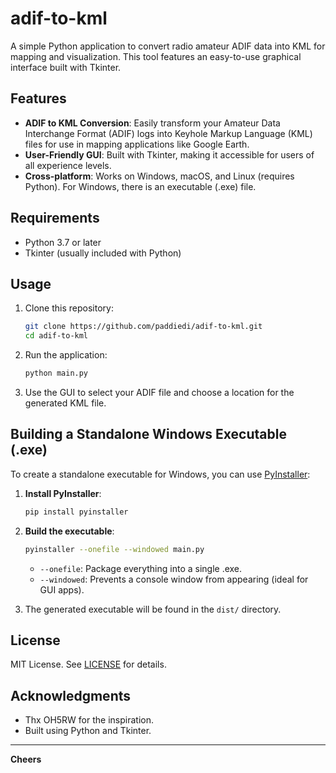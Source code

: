 # adif-to-kml

A simple Python application to convert radio amateur ADIF data into KML for mapping and visualization. This tool features an easy-to-use graphical interface built with Tkinter.

## Features

- **ADIF to KML Conversion**: Easily transform your Amateur Data Interchange Format (ADIF) logs into Keyhole Markup Language (KML) files for use in mapping applications like Google Earth.
- **User-Friendly GUI**: Built with Tkinter, making it accessible for users of all experience levels.
- **Cross-platform**: Works on Windows, macOS, and Linux (requires Python). For Windows, there is an executable (.exe) file.

## Requirements

- Python 3.7 or later
- Tkinter (usually included with Python)

## Usage

1. Clone this repository:
   ```bash
   git clone https://github.com/paddiedi/adif-to-kml.git
   cd adif-to-kml
   ```

2. Run the application:
   ```bash
   python main.py
   ```

3. Use the GUI to select your ADIF file and choose a location for the generated KML file.

## Building a Standalone Windows Executable (.exe)

To create a standalone executable for Windows, you can use [PyInstaller](https://pyinstaller.org/):

1. **Install PyInstaller**:
   ```bash
   pip install pyinstaller
   ```

2. **Build the executable**:
   ```bash
   pyinstaller --onefile --windowed main.py
   ```
   - `--onefile`: Package everything into a single .exe.
   - `--windowed`: Prevents a console window from appearing (ideal for GUI apps).

3. The generated executable will be found in the `dist/` directory.

## License

MIT License. See [LICENSE](LICENSE) for details.

## Acknowledgments

- Thx OH5RW for the inspiration.
- Built using Python and Tkinter.

---

**Cheers**
